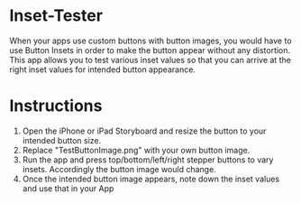 Inset-Tester
============

When your apps use custom buttons with button images, you would have to use Button Insets in order to make the button appear without any distortion. 
This app allows you to test various inset values so that you can arrive at the right inset values for intended button appearance.

Instructions
=============

1) Open the iPhone or iPad Storyboard and resize the button to your intended button size.
2) Replace "TestButtonImage.png" with your own button image.
3) Run the app and press top/bottom/left/right stepper buttons to vary insets. Accordingly the button image would change.
4) Once the intended button image appears, note down the inset values and use that in your App


